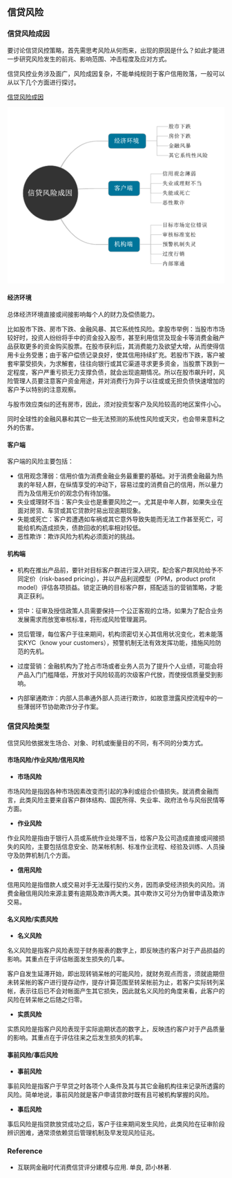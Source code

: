 ## 信贷风险

### 信贷风险成因

要讨论信贷风控策略，首先需思考风险从何而来，出现的原因是什么？如此才能进一步研究风险发生的前兆、影响范围、冲击程度及应对方式。

信贷风控业务涉及面广，风险成因复杂，不能单纯规则于客户信用败落，一般可以从以下几个方面进行探讨。

[信贷风险成因](信贷风险成因.mmap)

![信贷风险成因](信贷风险成因.png)



#### 经济环境

总体经济环境直接或间接影响每个人的财力及偿债能力。

比如股市下跌、房市下跌、金融风暴、其它系统性风险。拿股市举例：当股市市场较好时，投资人纷纷将手中的资金投入股市，甚至利用信贷及现金卡等消费金融产品获取更多的资金购买股票。在股市获利后，其消费能力及欲望大增，从而使得信用卡业务受惠；由于客户偿债记录良好，使其信用持续扩充。若股市下跌，客户被套牢蒙受损失，为求解套，往往向银行或其它渠道寻求更多资金，当股票下跌到一定程度，客户严重亏损无力支撑负债，就会出现逾期情况。所以在股市飙升时，风险管理人员要注意客户资金用途，并对消费行为异于以往或或无担负债快速增加的客户予以特别的注意观察。

与股市效应类似的还有房市，因此，须对投资型客户及风险较高的地区案件小心。

同时全球性的金融风暴和其它一些无法预测的系统性风险或天灾，也会带来意料之外的伤害。

#### 客户端

客户端的风险主要包括：

- 信用观念薄弱：信用价值为消费金融业务最重要的基础。对于消费金融最为热衷的年轻人群，在纵情享受的冲动下，容易过度的消费自己的信用，所以量力而为及信用无价的观念仍有待加强。
- 失业或理财不当：客户失业也是重要风险之一。尤其是中年人群，如果失业在面对房贷、车贷或其它贷款时易出现逾期现象。
- 失能或死亡：客户若遭遇如车祸或其它意外导致失能而无法工作甚至死亡，可能给机构造成损失，债款回收的机率相对较低。
- 恶性欺诈：欺诈风险为机构必须面对的挑战。

#### 机构端

- 机构在推出产品前，要针对目标客户群进行深入研究，配合客户群风险给予不同定价（risk-based pricing），并以产品利润模型（PPM，product profit model）评估各项损益。锁定正确的目标客户群，搭配适当的营销策略，才能真正获利。


- 贷中：征审及授信政策人员需要保持一个公正客观的立场，如果为了配合业务发展需求而放宽审核标准，将形成风险管理漏洞。
- 贷后管理，每位客户于往来期间，机构须密切关心其信用状况变化，若未能落实KYC（know your customers），预警机制无法有效发挥功能，措施风险防范的先机。
- 过度营销：金融机构为了抢占市场或者业务人员为了提升个人业绩，可能会将产品入门门槛降低，开放对于风险较高的次级客户代放，而使授信质量受到影响。
- 内部窜通欺诈：内部人员串通外部人员进行欺诈，如故意泄露风控流程中的一些薄弱环节协助欺诈分子作案。



### 信贷风险类型

信贷风险依据发生场合、对象、时机或衡量目的不同，有不同的分类方式。

#### 市场风险/作业风险/信用风险

- **市场风险**

市场风险是指因各种市场因素改变而引起的净利或组合价值损失。就消费金融而言，此类风险主要来自客户群体结构、国民所得、失业率、政府法令与风俗民情等方面。

- **作业风险**

作业风险是指由于银行人员或系统作业处理不当，给客户及公司造成直接或间接损失的风险，主要包括信息安全、防呆帐机制、标准作业流程、经验及训练、人员操守及防弊机制几个方面。

- **信用风险**

信用风险是指借款人或交易对手无法履行契约义务，因而承受经济损失的风险。消费金融信用风险来源主要有逾期及欺诈两大类。其中欺诈又可分为伪冒申请及欺诈交易。

#### 名义风险/实质风险

- **名义风险**

名义风险是指客户风险表现于财务报表的数字上，即反映违约客户对于产品损益的影响。其重点在于评估帐面发生损失的几率。

客户自发生延滞开始，即出现转销呆帐的可能风险，就财务观点而言，须就逾期但未转呆帐的客户进行提存动作，提存计算范围至转呆帐前为止，若客户实际转列呆帐，表示往后已不会对帐面产生其它损失，因此就名义风险的角度来看，此客户的风险在转呆帐之后随之归零。

- **实质风险**

实质风险是指客户风险表现于实际逾期状态的数字上，反映违约客户对于产品质量的影响。其重点在于评估往来之后发生损失的机率。

#### 事前风险/事后风险

- **事前风险**

事前风险是指客户于早贷之时各项个人条件及其与其它金融机构往来记录所透露的风险。简单地说，事前风险就是客户申请贷款时既有且可被机构掌握的风险。

- **事后风险**

事后风险是指贷款放贷成功之后，客户于往来期间发生风险，此类风险在征审阶段辨识困难，通常须依赖贷后管理机制及早发现风险征兆。



### Reference

- 互联网金融时代消费信贷评分建模与应用. 单良, 茆小林著.